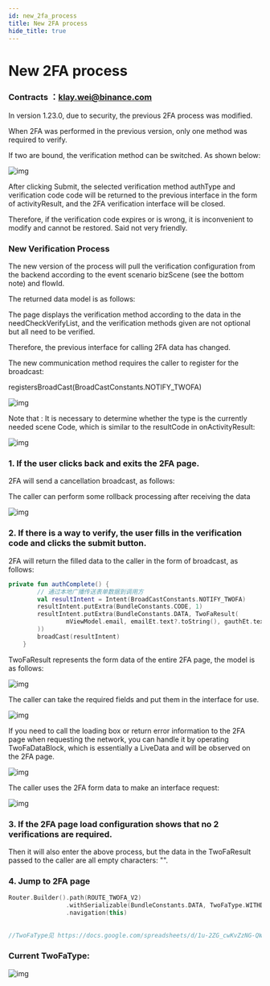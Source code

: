 ```yaml
---
id: new_2fa_process
title: New 2FA process
hide_title: true
---
```


# New 2FA process

### Contracts ：klay.wei@binance.com

In version 1.23.0, due to security, the previous 2FA process was modified. 

When 2FA was performed in the previous version, only one method was required to verify. 

If two are bound, the verification method can be switched. As shown below:

![img](https://confluence.toolsfdg.net/download/thumbnails/33119717/image2020-5-1_9-51-38.png?version=1&modificationDate=1588297898000&api=v2)

After clicking Submit, the selected verification method authType and verification code code will be returned to the previous interface in the form of activityResult, and the 2FA verification interface will be closed. 

Therefore, if the verification code expires or is wrong, it is inconvenient to modify and cannot be restored. Said not very friendly.

### New Verification Process

The new version of the process will pull the verification configuration from the backend according to the event scenario bizScene (see the bottom note) and flowId. 

The returned data model is as follows:

The page displays the verification method according to the data in the needCheckVerifyList, and the verification methods given are not optional but all need to be verified. 

Therefore, the previous interface for calling 2FA data has changed.

The new communication method requires the caller to register for the broadcast:

registersBroadCast(BroadCastConstants.NOTIFY_TWOFA)

![img](https://confluence.toolsfdg.net/download/attachments/33119717/image2020-5-1_13-17-30.png?version=1&modificationDate=1588310251000&api=v2)

Note that : 
It is necessary to determine whether the type is the currently needed scene Code, which is similar to the resultCode in onActivityResult:

![img](https://confluence.toolsfdg.net/download/attachments/33119717/image2020-5-22_15-43-36.png?version=1&modificationDate=1590133416000&api=v2)

### 1. If the user clicks back and exits the 2FA page.

2FA will send a cancellation broadcast, as follows:

The caller can perform some rollback processing after receiving the data

![img](https://confluence.toolsfdg.net/download/attachments/33119717/image2020-5-1_13-17-47.png?version=1&modificationDate=1588310268000&api=v2)

### 2. If there is a way to verify, the user fills in the verification code and clicks the submit button.

2FA will return the filled data to the caller in the form of broadcast, as follows:

```kotlin
private fun authComplete() {
        // 通过本地广播传送表单数据到调用方
        val resultIntent = Intent(BroadCastConstants.NOTIFY_TWOFA)
        resultIntent.putExtra(BundleConstants.CODE, 1)
        resultIntent.putExtra(BundleConstants.DATA, TwoFaResult(
                mViewModel.email, emailEt.text?.toString(), gauthEt.text?.toString(), mViewModel.mobile, mViewModel.mobileCode, smsEt.text?.toString()
        ))
        broadCast(resultIntent)
    }
```

TwoFaResult represents the form data of the entire 2FA page, the model is as follows:

![img](https://confluence.toolsfdg.net/download/attachments/33119717/image2020-5-1_11-55-10.png?version=1&modificationDate=1588305311000&api=v2)

The caller can take the required fields and put them in the interface for use.

![img](https://confluence.toolsfdg.net/download/attachments/33119717/image2020-5-1_11-58-23.png?version=1&modificationDate=1588305504000&api=v2)

If you need to call the loading box or return error information to the 2FA page when requesting the network, you can handle it by operating TwoFaDataBlock, which is essentially a LiveData and will be observed on the 2FA page.

![img](https://confluence.toolsfdg.net/download/attachments/33119717/image2020-5-1_12-2-7.png?version=1&modificationDate=1588305728000&api=v2)

The caller uses the 2FA form data to make an interface request:

![img](https://confluence.toolsfdg.net/download/attachments/33119717/image2020-5-1_12-4-9.png?version=1&modificationDate=1588305850000&api=v2)

### 3. If the 2FA page load configuration shows that no 2 verifications are required.

Then it will also enter the above process, but the data in the TwoFaResult passed to the caller are all empty characters: "".

### 4. Jump to 2FA page

```kotlin
Router.Builder().path(ROUTE_TWOFA_V2)
                .withSerializable(BundleConstants.DATA, TwoFaType.WITHDRAW_WHITE_SWITCH)
                .navigation(this)
 
 
//TwoFaType见 https://docs.google.com/spreadsheets/d/1u-2ZG_cwKvZzNG-QWX_takfvE_dOLnZ0jEbEv0ixxcs/edit#gid=287291240
```

### Current TwoFaType:

![img](https://confluence.toolsfdg.net/download/attachments/33119717/image2020-5-22_16-43-51.png?version=1&modificationDate=1590137031000&api=v2)

###